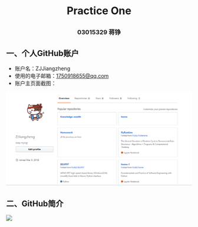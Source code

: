 # <p align="center">**Practice One**</p>
### <p align="center">03015329 蒋铮</p>

## 一、个人GitHub账户
- 账户名：ZJJiangzheng
- 使用的电子邮箱：1750918655@qq.com
- 账户主页面截图：
<img src="https://raw.githubusercontent.com/ZJJiangzheng/home/master/G%7DA6(5FFKXOQI~WZUN35S%5DS.png">

## 二、GitHub简介

<p align="left"><img src="http://ww2.sinaimg.cn/large/805ed88bgw1eer19wm3d7j20640640sp.jpg"></p>

